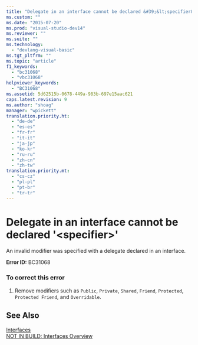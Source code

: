 ```yaml
---
title: "Delegate in an interface cannot be declared &#39;&lt;specifier&gt;&#39;"
ms.custom: ""
ms.date: "2015-07-20"
ms.prod: "visual-studio-dev14"
ms.reviewer: ""
ms.suite: ""
ms.technology: 
  - "devlang-visual-basic"
ms.tgt_pltfrm: ""
ms.topic: "article"
f1_keywords: 
  - "bc31068"
  - "vbc31068"
helpviewer_keywords: 
  - "BC31068"
ms.assetid: 5d62515b-0678-449a-983b-697e15aac621
caps.latest.revision: 9
ms.author: "shoag"
manager: "wpickett"
translation.priority.ht: 
  - "de-de"
  - "es-es"
  - "fr-fr"
  - "it-it"
  - "ja-jp"
  - "ko-kr"
  - "ru-ru"
  - "zh-cn"
  - "zh-tw"
translation.priority.mt: 
  - "cs-cz"
  - "pl-pl"
  - "pt-br"
  - "tr-tr"
---
```

# Delegate in an interface cannot be declared &#39;&lt;specifier&gt;&#39;
An invalid modifier was specified with a delegate declared in an interface.  
  
 **Error ID:** BC31068  
  
### To correct this error  
  
1.  Remove modifiers such as `Public`, `Private`, `Shared`, `Friend`, `Protected`, `Protected Friend`, and `Overridable`.  
  
## See Also  
 [Interfaces](../Topic/Interfaces%20\(Visual%20Basic\).md)   
 [NOT IN BUILD: Interfaces Overview](http://msdn.microsoft.com/en-us/f96bb470-c1b8-4c73-89bc-6f536b798da1)